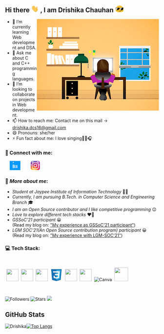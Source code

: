 ## Hi there <img src="https://github.com/drishika2002/drishika2002/blob/main/images_gifs/Hi.gif" width="25"> , I am Drishika Chauhan <img src="https://github.com/drishika2002/drishika2002/blob/main/images_gifs/emoji.gif" width="28">
<!--
**drishika2002/drishika2002** is a ✨ _special_ ✨ repository because its `README.md` (this file) appears on your GitHub profile.
-->


<img src="https://github.com/drishika2002/drishika2002/blob/main/images_gifs/gif1.gif" align = "right">

- 🌱 I’m currently learning Web development and DSA.
- 💬 Ask me about C and C++ programming languages.
- 👯 I’m looking to collaborate on projects in Web development.
- 📫 How to reach me: Contact me on this mail -> drishika.dcs16@gmail.com
- 😄 Pronouns: she/her
- ⚡ Fun fact about me: I love singing🎤🎶🎧



### 📱 Connect with me:

<a href="https://www.linkedin.com/in/drishika-chauhan-647254206/"><img src="https://github.com/drishika2002/drishika2002/blob/main/images_gifs/linkedin.gif" width="35" height = "30" hspace="15"></a>
<a href ="https://www.instagram.com/drishika_dc16/"> <img src="https://github.com/drishika2002/drishika2002/blob/main/images_gifs/instagram-logo-gif-9.gif" width="30" hspace="15"></a>


### 👧 ***More about me***:


- *Student at Jaypee Institute of Information Technology* 👩‍🎓
- *Currently, I am pursuing B.Tech. in Computer Science and Engineering Branch* 🎓
- *I am an Open Source contributor and I like competitive programming* 😉
- *Love to explore different tech stacks* ♥🤩
- *GSSoC'21 participant* 😀 <br>
(Read my blog on: <a href = "https://drishika-dcs16.medium.com/my-experience-as-gssoc21-participant-e1de025468e6">"My experience as GSSoC'21 participant"</a>)
- *LGM SOC'21(An Open Source contribution program) participant* 😀 <br>
(Read my blog on: <a href = "https://drishika-dcs16.medium.com/my-experience-with-lgmsoc21-d3ef4cad8f35">"My experience with LGM-SOC'21"</a>)



### 💻 Tech Stack:
<br>

<img src="https://github.com/drishika2002/devicon/blob/master/icons/c/c-original.svg" height = "40" width = "40" hspace = "4"><img src="https://github.com/drishika2002/devicon/blob/master/icons/cplusplus/cplusplus-original.svg" height = "40" width = "40" hspace = "4"><img src="https://github.com/drishika2002/devicon/blob/master/icons/html5/html5-original.svg" height = "40" width = "40" hspace = "4"><img src="https://github.com/devicons/devicon/blob/master/icons/css3/css3-original.svg" height = "40" width = "40" hspace = "4"><img src="https://github.com/drishika2002/devicon/blob/master/icons/visualstudio/visualstudio-plain.svg" height = "40" width = "40" hspace = "4"><img src="https://github.com/drishika2002/devicon/blob/master/icons/git/git-original.svg" height = "40" width = "40" hspace = "4"><img src="https://www.vectorlogo.zone/logos/canva/canva-icon.svg" alt="Canva" width="40" height="40"  hspace = "4"><img src="https://www.vectorlogo.zone/logos/github/github-icon.svg" height = "45" width = "45" hspace = "4">

<br>

![Followers](https://img.shields.io/github/followers/drishika2002?style=plastic&color=red&label=FOLLOWERS)
![Stars](https://img.shields.io/github/stars/drishika2002?affiliations=COLLABORATOR&style=plastic&color=blueviolet&label=STARS)
![](https://komarev.com/ghpvc/?username=drishika2002&color=green&style=plastic&label=PROFILE+VIEWS)

## GitHub Stats

[![Top Langs](https://github-readme-stats.vercel.app/api/top-langs/?username=drishika2002&layout=compact&theme=tokyonight)](https://github.com/drishika2002/github-readme-stats)<img src="https://github-readme-stats.vercel.app/api?username=drishika2002&count_private=true&theme=tokyonight&hide=stars" align="left" alt="Drishika">
 
